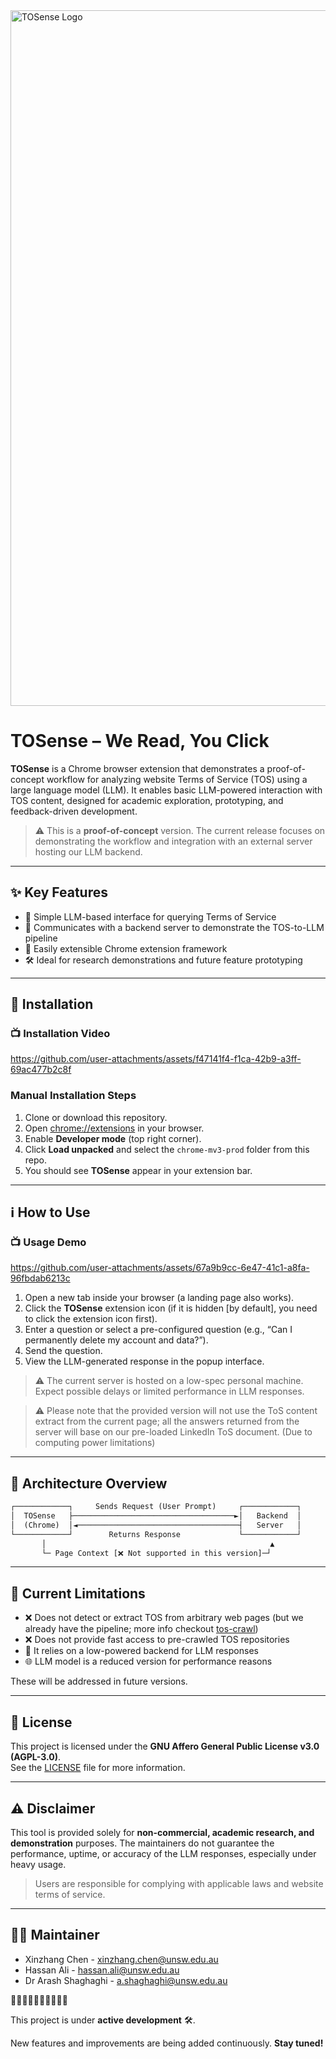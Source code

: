 <img width="1113" alt="TOSense Logo" src="https://github.com/user-attachments/assets/356a6ff6-9d96-4e1c-95da-ee0418ab2d6d" />

# TOSense – We Read, You Click


**TOSense** is a Chrome browser extension that demonstrates a proof-of-concept workflow for analyzing website Terms of Service (TOS) using a large language model (LLM). It enables basic LLM-powered interaction with TOS content, designed for academic exploration, prototyping, and feedback-driven development.

> ⚠️ This is a **proof-of-concept** version. The current release focuses on demonstrating the workflow and integration with an external server hosting our LLM backend.

---

## ✨ Key Features

- 🧠 Simple LLM-based interface for querying Terms of Service
- 🔄 Communicates with a backend server to demonstrate the TOS-to-LLM pipeline
- 🔌 Easily extensible Chrome extension framework
- 🛠️ Ideal for research demonstrations and future feature prototyping

---

## 🚀 Installation

### 📺 Installation Video  

https://github.com/user-attachments/assets/f47141f4-f1ca-42b9-a3ff-69ac477b2c8f





### Manual Installation Steps

1. Clone or download this repository.
2. Open [chrome://extensions](chrome://extensions) in your browser.
3. Enable **Developer mode** (top right corner).
4. Click **Load unpacked** and select the `chrome-mv3-prod` folder from this repo.
5. You should see **TOSense** appear in your extension bar.

---

## ℹ️ How to Use

### 📺 Usage Demo

https://github.com/user-attachments/assets/67a9b9cc-6e47-41c1-a8fa-96fbdab6213c



1. Open a new tab inside your browser (a landing page also works).
2. Click the **TOSense** extension icon (if it is hidden [by default], you need to click the extension icon first).
3. Enter a question or select a pre-configured question (e.g., “Can I permanently delete my account and data?”).
4. Send the question.
5. View the LLM-generated response in the popup interface.

> ⚠️ The current server is hosted on a low-spec personal machine. Expect possible delays or limited performance in LLM responses.

> ⚠️ Please note that the provided version will not use the ToS content extract from the current page; all the answers returned from the server will base on our pre-loaded
> LinkedIn ToS document. (Due to computing power limitations)

---

## 🧠 Architecture Overview

```txt
┌────────────┐     Sends Request (User Prompt)     ┌────────────┐
│  TOSense   ├────────────────────────────────────►│   Backend  │
│  (Chrome)  │◄────────────────────────────────────┤   Server   │
└────────────┘        Returns Response             └────────────┘
       │                                                  ▲
       └─ Page Context [❌ Not supported in this version]─┘

```

---

## 🛑 Current Limitations

- ❌ Does not detect or extract TOS from arbitrary web pages (but we already have the pipeline; more info checkout [tos-crawl](https://github.com/Xinzhang-Chen/tos-crawl))
- ❌ Does not provide fast access to pre-crawled TOS repositories
- 🐢 It relies on a low-powered backend for LLM responses
- 🌐 LLM model is a reduced version for performance reasons

These will be addressed in future versions.

---

## 📄 License

This project is licensed under the **GNU Affero General Public License v3.0 (AGPL-3.0)**.  
See the [LICENSE](../LICENSE) file for more information.

---

## ⚠️ Disclaimer

This tool is provided solely for **non-commercial, academic research, and demonstration** purposes. The maintainers do not guarantee the performance, uptime, or accuracy of the LLM responses, especially under heavy usage.

> Users are responsible for complying with applicable laws and website terms of service.

---

## 👩‍💻 Maintainer

- Xinzhang Chen - xinzhang.chen@unsw.edu.au
- Hassan Ali - hassan.ali@unsw.edu.au
- Dr Arash Shaghaghi - a.shaghaghi@unsw.edu.au

🚧🚧🚧🚧🚧🚧🚧🚧🚧🚧

This project is under **active development** 🛠️.

New features and improvements are being added continuously. **Stay tuned!**
